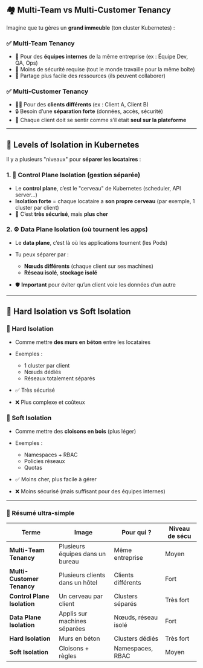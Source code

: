 ## 🏘️ **Multi-Team vs Multi-Customer Tenancy**

Imagine que tu gères un **grand immeuble** (ton cluster Kubernetes) :

### ✅ Multi-Team Tenancy

* 🔧 Pour des **équipes internes** de la même entreprise (ex : Équipe Dev, QA, Ops)
* 🔐 Moins de sécurité requise (tout le monde travaille pour la même boîte)
* 🧽 Partage plus facile des ressources (ils peuvent collaborer)

### ✅ Multi-Customer Tenancy

* 🧑‍💼 Pour des **clients différents** (ex : Client A, Client B)
* 🔒 Besoin d’une **séparation forte** (données, accès, sécurité)
* 💼 Chaque client doit se sentir comme s’il était **seul sur la plateforme**

---

## 🔐 **Levels of Isolation in Kubernetes**

Il y a plusieurs "niveaux" pour **séparer les locataires** :

### 1. 🧠 **Control Plane Isolation** (gestion séparée)

* Le **control plane**, c’est le "cerveau" de Kubernetes (scheduler, API server…)
* **Isolation forte** = chaque locataire a **son propre cerveau** (par exemple, 1 cluster par client)
* 🧠 C’est **très sécurisé**, mais **plus cher**

### 2. ⚙️ **Data Plane Isolation** (où tournent les apps)

* Le **data plane**, c’est là où les applications tournent (les Pods)
* Tu peux séparer par :

  * **Nœuds différents** (chaque client sur ses machines)
  * **Réseau isolé**, **stockage isolé**
* 🛡️ **Important** pour éviter qu’un client voie les données d’un autre

---

## 🧱 **Hard Isolation vs Soft Isolation**

### 🧱 Hard Isolation

* Comme mettre **des murs en béton** entre les locataires
* Exemples :

  * 1 cluster par client
  * Nœuds dédiés
  * Réseaux totalement séparés
* ✅ Très sécurisé
* ❌ Plus complexe et coûteux

### 🧽 Soft Isolation

* Comme mettre des **cloisons en bois** (plus léger)
* Exemples :

  * Namespaces + RBAC
  * Policies réseaux
  * Quotas
* ✅ Moins cher, plus facile à gérer
* ❌ Moins sécurisé (mais suffisant pour des équipes internes)

---

### 🧵 Résumé ultra-simple

| Terme                       | Image                            | Pour qui ?          | Niveau de sécu |
| --------------------------- | -------------------------------- | ------------------- | -------------- |
| **Multi-Team Tenancy**      | Plusieurs équipes dans un bureau | Même entreprise     | Moyen          |
| **Multi-Customer Tenancy**  | Plusieurs clients dans un hôtel  | Clients différents  | Fort           |
| **Control Plane Isolation** | Un cerveau par client            | Clusters séparés    | Très fort      |
| **Data Plane Isolation**    | Applis sur machines séparées     | Nœuds, réseau isolé | Fort           |
| **Hard Isolation**          | Murs en béton                    | Clusters dédiés     | Très fort      |
| **Soft Isolation**          | Cloisons + règles                | Namespaces, RBAC    | Moyen          |
